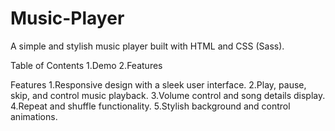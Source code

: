 # Music-Player
A simple and stylish music player built with HTML and CSS (Sass).

Table of Contents
1.Demo
2.Features

Features
1.Responsive design with a sleek user interface.
2.Play, pause, skip, and control music playback.
3.Volume control and song details display.
4.Repeat and shuffle functionality.
5.Stylish background and control animations.
